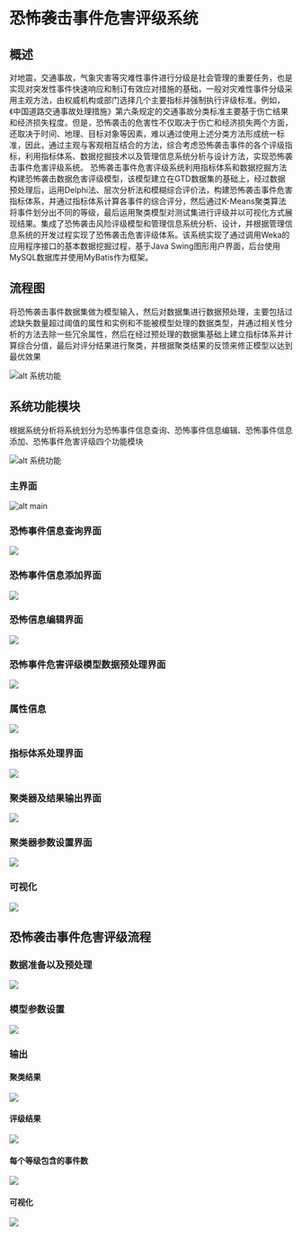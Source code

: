 # 恐怖袭击事件危害评级系统
## 概述
对地震，交通事故，气象灾害等灾难性事件进行分级是社会管理的重要任务，也是实现对突发性事件快速响应和制订有效应对措施的基础，一般对灾难性事件分级采用主观方法，由权威机构或部门选择几个主要指标并强制执行评级标准。例如，《中国道路交通事故处理措施》第六条规定的交通事故分类标准主要基于伤亡结果和经济损失程度。但是，恐怖袭击的危害性不仅取决于伤亡和经济损失两个方面，还取决于时间、地理、目标对象等因素，难以通过使用上述分类方法形成统一标准，因此，通过主观与客观相互结合的方法，综合考虑恐怖袭击事件的各个评级指标，利用指标体系、数据挖掘技术以及管理信息系统分析与设计方法，实现恐怖袭击事件危害评级系统。
恐怖袭击事件危害评级系统利用指标体系和数据挖掘方法构建恐怖袭击数据危害评级模型，该模型建立在GTD数据集的基础上，经过数据预处理后，运用Delphi法、层次分析法和模糊综合评价法，构建恐怖袭击事件危害指标体系，并通过指标体系计算各事件的综合评分，然后通过K-Means聚类算法将事件划分出不同的等级，最后运用聚类模型对测试集进行评级并以可视化方式展现结果。集成了恐怖袭击风险评级模型和管理信息系统分析、设计，并根据管理信息系统的开发过程实现了恐怖袭击危害评级体系。该系统实现了通过调用Weka的应用程序接口的基本数据挖掘过程，基于Java Swing图形用户界面，后台使用MySQL数据库并使用MyBatis作为框架。

## 流程图 
将恐怖袭击事件数据集做为模型输入，然后对数据集进行数据预处理，主要包括过滤缺失数量超过阈值的属性和实例和不能被模型处理的数据类型，并通过相关性分析的方法去除一些冗余属性，然后在经过预处理的数据集基础上建立指标体系并计算综合分值，最后对评分结果进行聚类，并根据聚类结果的反馈来修正模型以达到最优效果

![alt 系统功能](https://github.com/dpoqb/Terrorist_Attack_Hazard_Rating_System/blob/master/img/%E7%A8%8B%E5%BA%8F%E6%B5%81%E7%A8%8B%E5%9B%BE.jpg)

## 系统功能模块
根据系统分析将系统划分为恐怖事件信息查询、恐怖事件信息编辑、恐怖事件信息添加、恐怖事件危害评级四个功能模块

![alt 系统功能](https://github.com/dpoqb/Terrorist_Attack_Hazard_Rating_System/blob/master/img/%E7%B3%BB%E7%BB%9F%E5%8A%9F%E8%83%BD%E6%A8%A1%E5%9D%97%E5%9B%BE.jpg)

### 主界面

![alt main](https://github.com/dpoqb/Terrorist_Attack_Hazard_Rating_System/blob/master/img/i1.png)

### 恐怖事件信息查询界面

![](https://github.com/dpoqb/Terrorist_Attack_Hazard_Rating_System/blob/master/img/i2.png)

### 恐怖事件信息添加界面

![](https://github.com/dpoqb/Terrorist-Attack-Hazard-Rating-System/blob/master/img/i3.png)

### 恐怖信息编辑界面

![](https://github.com/dpoqb/Terrorist_Attack_Hazard_Rating_System/blob/master/img/i4.png)

### 恐怖事件危害评级模型数据预处理界面

![](https://github.com/dpoqb/Terrorist_Attack_Hazard_Rating_System/blob/master/img/i5.png)

### 属性信息

![](https://github.com/dpoqb/Terrorist_Attack_Hazard_Rating_System/blob/master/img/i6.png)

### 指标体系处理界面

![](https://github.com/dpoqb/Terrorist_Attack_Hazard_Rating_System/blob/master/img/i7.png)

### 聚类器及结果输出界面

![](https://github.com/dpoqb/Terrorist_Attack_Hazard_Rating_System/blob/master/img/i8.png)

### 聚类器参数设置界面

![](https://github.com/dpoqb/Terrorist_Attack_Hazard_Rating_System/blob/master/img/i9.png)

### 可视化

![](https://github.com/dpoqb/Terrorist_Attack_Hazard_Rating_System/blob/master/img/i10.png)

## 恐怖袭击事件危害评级流程
### 数据准备以及预处理

![](https://github.com/dpoqb/Terrorist_Attack_Hazard_Rating_System/blob/master/img/i11.png)

### 模型参数设置

![](https://github.com/dpoqb/Terrorist_Attack_Hazard_Rating_System/blob/master/img/i12.png)

### 输出
#### 聚类结果

![](https://github.com/dpoqb/Terrorist_Attack_Hazard_Rating_System/blob/master/img/i13.png)

#### 评级结果

![](https://github.com/dpoqb/Terrorist_Attack_Hazard_Rating_System/blob/master/img/i14.png)

#### 每个等级包含的事件数

![](https://github.com/dpoqb/Terrorist_Attack_Hazard_Rating_System/blob/master/img/i15.png)

#### 可视化

![](https://github.com/dpoqb/Terrorist_Attack_Hazard_Rating_System/blob/master/img/i16.png)
